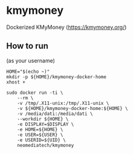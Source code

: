 # kmymoney
Dockerized KMyMoney
(https://kmymoney.org/)

## How to run
(as your username)
```  
HOME="$(echo ~)"
mkdir -p ${HOME}/kmymoney-docker-home
xhost +

sudo docker run -ti \
    --rm \
    -v /tmp/.X11-unix:/tmp/.X11-unix \
    -v ${HOME}/kmymoney-docker-home:${HOME} \
    -v /media/dati:/media/dati \
    --workdir ${HOME} \
    -e DISPLAY=$DISPLAY \
    -e HOME=${HOME} \
    -e USER=${USER} \
    -e USERID=${UID} \
    neomediatech/kmymoney
```
